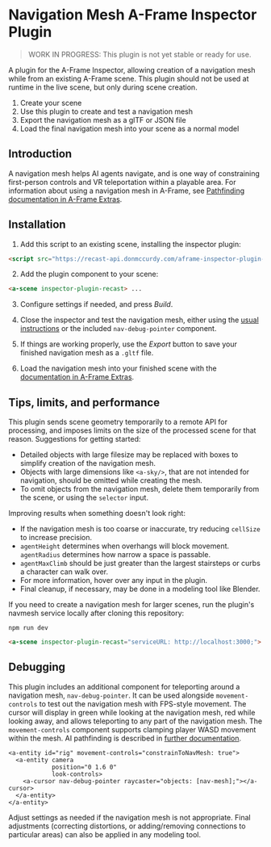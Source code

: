 # Navigation Mesh A-Frame Inspector Plugin

> WORK IN PROGRESS: This plugin is not yet stable or ready for use.

A plugin for the A-Frame Inspector, allowing creation of a navigation mesh while from an existing A-Frame scene. This plugin should not be used at runtime in the live scene, but only during scene creation.

1. Create your scene
2. Use this plugin to create and test a navigation mesh
3. Export the navigation mesh as a glTF or JSON file
4. Load the final navigation mesh into your scene as a normal model

## Introduction

A navigation mesh helps AI agents navigate, and is one way of constraining first-person controls and VR teleportation within a playable area. For information about using a navigation mesh in A-Frame, see [Pathfinding documentation in A-Frame Extras](https://github.com/donmccurdy/aframe-extras/tree/master/src/pathfinding).

## Installation

1. Add this script to an existing scene, installing the inspector plugin:

```html
<script src="https://recast-api.donmccurdy.com/aframe-inspector-plugin-recast.js"></script>
```

2. Add the plugin component to your scene:

```html
<a-scene inspector-plugin-recast> ...
```

3. Configure settings if needed, and press *Build*.

4. Close the inspector and test the navigation mesh, either using the [usual instructions](https://github.com/donmccurdy/aframe-extras/tree/master/src/pathfinding) or the included `nav-debug-pointer` component.

5. If things are working properly, use the *Export* button to save your finished navigation mesh as a `.gltf` file.

6. Load the navigation mesh into your finished scene with the [documentation in A-Frame Extras](https://github.com/donmccurdy/aframe-extras/tree/master/src/pathfinding).

## Tips, limits, and performance

This plugin sends scene geometry temporarily to a remote API for processing, and imposes limits on the size of the processed scene for that reason. Suggestions for getting started:

* Detailed objects with large filesize may be replaced with boxes to simplify creation of the navigation mesh.
* Objects with large dimensions like `<a-sky/>`, that are not intended for navigation, should be omitted while creating the mesh.
* To omit objects from the navigation mesh, delete them temporarily from the scene, or using the `selector` input.

Improving results when something doesn't look right:

* If the navigation mesh is too coarse or inaccurate, try reducing `cellSize` to increase precision.
* `agentHeight` determines when overhangs will block movement. `agentRadius` determines how narrow a space is passable.
* `agentMaxClimb` should be just greater than the largest stairsteps or curbs a character can walk over.
* For more information, hover over any input in the plugin.
* Final cleanup, if necessary, may be done in a modeling tool like Blender.

If you need to create a navigation mesh for larger scenes, run the plugin's navmesh service locally after cloning this repository:

```
npm run dev
```

```html
<a-scene inspector-plugin-recast="serviceURL: http://localhost:3000;"> ...
```

## Debugging

This plugin includes an additional component for teleporting around a navigation mesh, `nav-debug-pointer`. It can be used alongside `movement-controls` to test out the navigation mesh with FPS-style movement. The cursor will display in green while looking at the navigation mesh, red while looking away, and allows teleporting to any part of the navigation mesh. The `movement-controls` component supports clamping player WASD movement within the mesh. AI pathfinding is described in [further documentation](https://github.com/donmccurdy/aframe-extras/tree/master/src/pathfinding).

```
<a-entity id="rig" movement-controls="constrainToNavMesh: true">
  <a-entity camera
            position="0 1.6 0"
            look-controls>
    <a-cursor nav-debug-pointer raycaster="objects: [nav-mesh];"></a-cursor>
  </a-entity>
</a-entity>
```

Adjust settings as needed if the navigation mesh is not appropriate. Final adjustments (correcting distortions, or adding/removing connections to particular areas) can also be applied in any modeling tool.
